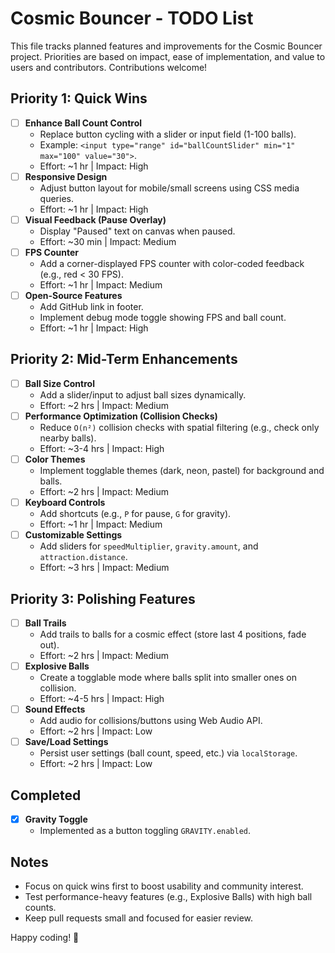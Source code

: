 # Cosmic Bouncer - TODO List 

This file tracks planned features and improvements for the Cosmic Bouncer project. Priorities are based on impact, ease of implementation, and value to users and contributors. Contributions welcome!

## Priority 1: Quick Wins
- [ ] **Enhance Ball Count Control**
  - Replace button cycling with a slider or input field (1-100 balls).
  - Example: `<input type="range" id="ballCountSlider" min="1" max="100" value="30">`.
  - Effort: ~1 hr | Impact: High
- [ ] **Responsive Design**
  - Adjust button layout for mobile/small screens using CSS media queries.
  - Effort: ~1 hr | Impact: High
- [ ] **Visual Feedback (Pause Overlay)**
  - Display "Paused" text on canvas when paused.
  - Effort: ~30 min | Impact: Medium
- [ ] **FPS Counter**
  - Add a corner-displayed FPS counter with color-coded feedback (e.g., red < 30 FPS).
  - Effort: ~1 hr | Impact: Medium
- [ ] **Open-Source Features**
  - Add GitHub link in footer.
  - Implement debug mode toggle showing FPS and ball count.
  - Effort: ~1 hr | Impact: High

## Priority 2: Mid-Term Enhancements
- [ ] **Ball Size Control**
  - Add a slider/input to adjust ball sizes dynamically.
  - Effort: ~2 hrs | Impact: Medium
- [ ] **Performance Optimization (Collision Checks)**
  - Reduce `O(n²)` collision checks with spatial filtering (e.g., check only nearby balls).
  - Effort: ~3-4 hrs | Impact: High
- [ ] **Color Themes**
  - Implement togglable themes (dark, neon, pastel) for background and balls.
  - Effort: ~2 hrs | Impact: Medium
- [ ] **Keyboard Controls**
  - Add shortcuts (e.g., `P` for pause, `G` for gravity).
  - Effort: ~1 hr | Impact: Medium
- [ ] **Customizable Settings**
  - Add sliders for `speedMultiplier`, `gravity.amount`, and `attraction.distance`.
  - Effort: ~3 hrs | Impact: Medium

## Priority 3: Polishing Features
- [ ] **Ball Trails**
  - Add trails to balls for a cosmic effect (store last 4 positions, fade out).
  - Effort: ~2 hrs | Impact: Medium
- [ ] **Explosive Balls**
  - Create a togglable mode where balls split into smaller ones on collision.
  - Effort: ~4-5 hrs | Impact: High
- [ ] **Sound Effects**
  - Add audio for collisions/buttons using Web Audio API.
  - Effort: ~2 hrs | Impact: Low
- [ ] **Save/Load Settings**
  - Persist user settings (ball count, speed, etc.) via `localStorage`.
  - Effort: ~2 hrs | Impact: Low

## Completed
- [x] **Gravity Toggle**
  - Implemented as a button toggling `GRAVITY.enabled`.

## Notes
- Focus on quick wins first to boost usability and community interest.
- Test performance-heavy features (e.g., Explosive Balls) with high ball counts.
- Keep pull requests small and focused for easier review.

Happy coding! 🚀
